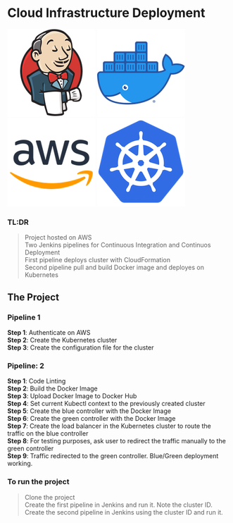 # Cloud Infrastructure Deployment

![](./public/jenkins.png)
![](./public/docker.png)
![](./public/aws.png)
![](./public/kubernetes.png)

### TL:DR

> Project hosted on AWS  
> Two Jenkins pipelines for Continuous Integration and Continuos Deployment  
> First pipeline deploys cluster with CloudFormation  
> Second pipeline pull and build Docker image and deployes on Kubernetes  

## The Project

### Pipeline 1

**Step 1**: Authenticate on AWS  
**Step 2**: Create the Kubernetes cluster  
**Step 3**: Create the configuration file for the cluster  

### Pipeline: 2

**Step 1**: Code Linting  
**Step 2**: Build the Docker Image  
**Step 3**: Upload Docker Image to Docker Hub  
**Step 4**: Set current Kubectl context to the previously created cluster  
**Step 5**: Create the blue controller with the Docker Image  
**Step 6**: Create the green controller with the Docker Image  
**Step 7**: Create the load balancer in the Kubernetes cluster to route the traffic on the blue controller  
**Step 8**: For testing purposes, ask user to redirect the traffic manually to the green controller  
**Step 9**: Traffic redirected to the green controller. Blue/Green deployment working.  

### To run the project

> Clone the project  
> Create the first pipeline in Jenkins and run it. Note the cluster ID.  
> Create the second pipeline in Jenkins using the cluster ID and run it.  